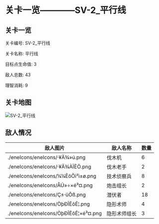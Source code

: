 # 关卡一览————SV-2_平行线


## 关卡一览

关卡编号: SV-2_平行线

关卡名称: 平行线

目标点生命值: 3

敌人总数: 43

理智消耗: 9


## 关卡地图
![SV-2_平行线](./oprMap/SV-2_平行线.png)

## 敌人情况

| 敌人图片 | 敌人名称 | 数量  |
|---------|-----|-----|
| ./eneIcons/eneIcons/·¥Ä¾»ú.png| 伐木机  |   6  |
| ./eneIcons/eneIcons/·¥Ä¾ÀÏÊÖ.png| 伐木老手  |   2  |
| ./eneIcons/eneIcons/¼¼ÊõÕì²ì±ø.png| 技术侦察兵  |   8  |
| ./eneIcons/eneIcons/ÅÚ»÷×é³¤.png| 炮击组长  |   2  |
| ./eneIcons/eneIcons/Ç±·üÕß.png| 潜伏者  |   18  |
| ./eneIcons/eneIcons/ÒþÐÎÊõÊ¦.png| 隐形术师  |   4  |
| ./eneIcons/eneIcons/ÒþÐÎÊõÊ¦×é³¤.png| 隐形术师组长  |   3  |
